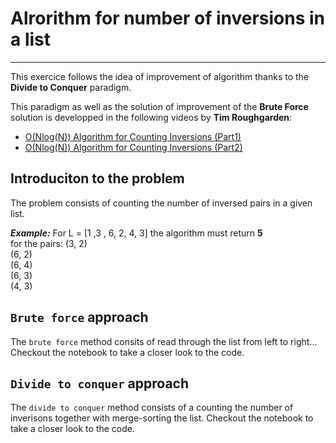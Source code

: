 # Alrorithm for number of inversions in a list
------------------------

This exercice follows the idea of improvement of algorithm thanks to the **Divide to Conquer** paradigm. 

This paradigm as well as the solution of improvement of the **Brute Force** solution is developped in the following videos by **Tim Roughgarden**:
- [O(Nlog(N)) Algorithm for Counting Inversions (Part1)](https://www.youtube.com/watch?v=7_AJfusC6UQ&list=PLXFMmlk03Dt7Q0xr1PIAriY5623cKiH7V&index=15&t=0s)
- [O(Nlog(N)) Algorithm for Counting Inversions (Part2)](https://www.youtube.com/watch?v=I6ygiW8xN7Y&list=PLXFMmlk03Dt7Q0xr1PIAriY5623cKiH7V&index=16&t=0s)

## Introduciton to the problem

The problem consists of counting the number of inversed pairs in a given list.<br>

***Example:*** 
For L = [1 ,3 , 6, 2, 4, 3]
the algorithm must return **5** <br>
for the pairs: 
(3, 2) <br>
(6, 2) <br>
(6, 4) <br>
(6, 3) <br>
(4, 3) <br>

## `Brute force` approach

The `brute force` method consits of read through the list from left to right...
Checkout the notebook [](https://github.com/lohiermichael/algorithm-number-inversions-counter/blob/master/20190830-Counting_Inversions.ipynb) to take a closer look to the code.

## `Divide to conquer` approach

The `divide to conquer` method consists of a counting the number of inverisons together with merge-sorting the list.
Checkout the notebook [](https://github.com/lohiermichael/algorithm-number-inversions-counter/blob/master/20190830-Counting_Inversions.ipynb) to take a closer look to the code.
